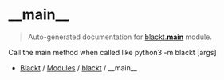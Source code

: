 # \_\_main\_\_

> Auto-generated documentation for [blackt.__main__](../../blackt/__main__.py) module.

Call the main method when called like python3 -m blackt [args]

- [Blackt](../README.md#blackt-index) / [Modules](../README.md#blackt-modules) / [blackt](index.md#blackt) / \_\_main\_\_
